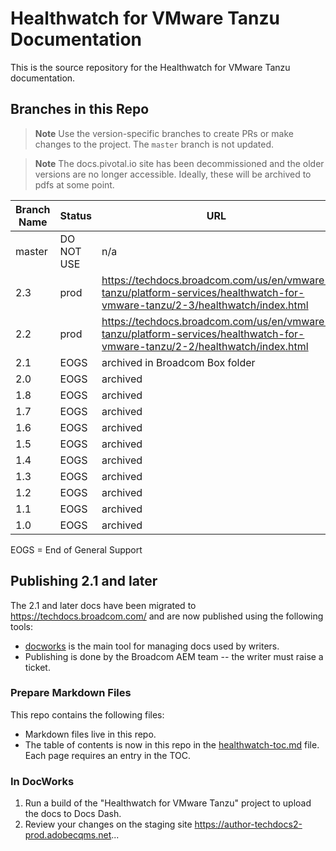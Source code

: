 # Healthwatch for VMware Tanzu Documentation

This is the source repository for the Healthwatch for VMware Tanzu documentation.

## Branches in this Repo

>**Note**
>Use the version-specific branches to create PRs or make changes to the project. The `master` branch is not updated.

>**Note**
>The docs.pivotal.io site has been decommissioned and the older versions are no longer accessible. Ideally, these will be archived to pdfs at some point.

| Branch Name| Status     | URL |
|------------| -----------|-----|
| master     | DO NOT USE | n/a |
| 2.3        | prod | https://techdocs.broadcom.com/us/en/vmware-tanzu/platform-services/healthwatch-for-vmware-tanzu/2-3/healthwatch/index.html |
| 2.2        | prod | https://techdocs.broadcom.com/us/en/vmware-tanzu/platform-services/healthwatch-for-vmware-tanzu/2-2/healthwatch/index.html |
| 2.1        | EOGS | archived in Broadcom Box folder |
| 2.0        | EOGS | archived |
| 1.8        | EOGS | archived |
| 1.7        | EOGS | archived |
| 1.6        | EOGS | archived |
| 1.5        | EOGS | archived |
| 1.4        | EOGS | archived |
| 1.3        | EOGS | archived |
| 1.2        | EOGS | archived |
| 1.1        | EOGS | archived |
| 1.0        | EOGS | archived |

EOGS = End of General Support


## Publishing 2.1 and later

The 2.1 and later docs have been migrated to https://techdocs.broadcom.com/ and are now published using the following tools:

- [docworks](https://docworks.broadcom.net/) is the main tool for managing docs used by writers.
- Publishing is done by the Broadcom AEM team -- the writer must raise a ticket.

### Prepare Markdown Files

This repo contains the following files:

- Markdown files live in this repo.
- The table of contents is now in this repo in the [healthwatch-toc.md](healthwatch-toc.md) file. Each page requires an entry in the TOC.

### In DocWorks

1. Run a build of the "Healthwatch for VMware Tanzu" project to upload the docs to Docs Dash.
2. Review your changes on the staging site https://author-techdocs2-prod.adobecqms.net...
